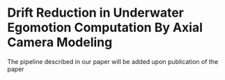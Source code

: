 # Drift Reduction in Underwater Egomotion Computation By Axial Camera Modeling


The pipeline  described in our paper will be added upon publication of the paper



